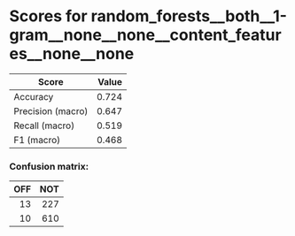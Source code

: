 # Scores for random_forests__both__1-gram__none__none__content_features__none__none
|      Score      |Value|
|-----------------|----:|
|Accuracy         |0.724|
|Precision (macro)|0.647|
|Recall (macro)   |0.519|
|F1 (macro)       |0.468|

### Confusion matrix:
|OFF|NOT|
|--:|--:|
| 13|227|
| 10|610|
